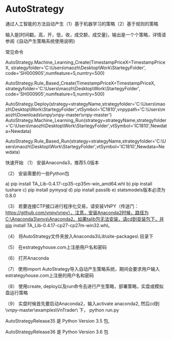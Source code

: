 # AutoStrategy
通过人工智能的方法自动产生（1）基于机器学习的策略（2）基于规则的策略

输入是[时间戳，高，开，低，收，成交额，成交量]，输出是一个个策略，详情请参阅《自动产生策略系统使用说明》

常见命令

AutoStrategy.Machine_Learning_Create(TimestampPriceX=TimestampPriceX, strategyfolder='C:\\Users\\maozh\\Desktop\\Work\\StartegyFolder', code='SH000905',numfeature=5,numtry=500)

AutoStrategy.Rule_Based_Create(TimestampPriceX=TimestampPriceX, strategyfolder='C:\\Users\\maozh\\Desktop\\Work\\StartegyFolder', code='SH000905',numfeature=5,numtry=500)

AutoStrategy.Deploy(strategy=strategyName,strategyfolder='C:\\Users\\maozh\\Desktop\\Work\\StartegyFolder',vtSymbol='IC1810',vnpypath='C:\\Users\\maozh\\Downloads\\vnpy\\vnpy-master\\vnpy-master')
             AutoStrategy.Machine_Learning_Run(strategy=strategyName,strategyfolder='C:\\Users\\maozh\\Desktop\\Work\\StartegyFolder',vtSymbol='IC1810',Newdata=Newdata)
             
AutoStrategy.Rule_Based_Run(strategy=strategyName,strategyfolder='C:\\Users\\maozh\\Desktop\\Work\\StartegyFolder',vtSymbol='IC1810',Newdata=Newdata)


快速开始
（1）	安装Anaconda3，推荐5.0版本

（2）	安装需要的一些Python包

a)	pip install TA_Lib-0.4.17-cp35-cp35m-win_amd64.whl
b)	pip install tushare
c)	pip install pymysql
d)	pip install passlib
e)	statsmodels版本必须为0.8.0

（3）	若要连接CTP接口进行程序化交易，请安装VNPY（传送门：https://github.com/vnpy/vnpy），注意，安装Anaconda2时候，路径为C:\Anaconda3\envs\Anaconda2。如果talib包无法安装，请cd到安装包下，并pip install TA_Lib-0.4.17-cp27-cp27m-win32.whl。

（4）	将AutoStrategy文件夹放入Anaconda3\Lib\site-packages\ 目录下

（5）	在estrategyhouse.com上注册用户名和密码

（6）	打开Anaconda

（7）	使用import AutoStrategy导入自动产生策略系统，期间会要求用户输入estrategyhouse.com上注册的用户名和密码

（8）	使用create, deploy以及run命令去进行产生策略，部署策略，实盘或模拟盘运行策略

（9）	实盘时候首先要启动Anaconda2，输入activate anaconda2, 然后cd到\vnpy-master\examples\VnTrader\ 下， python run.py




AutoStrategyRelease35 是 Python Version 3.5 包,

AutoStrategyRelease36 是 Python Version 3.6 包

